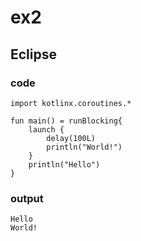 # ex2
## Eclipse
### code

    import kotlinx.coroutines.*

    fun main() = runBlocking{ 
        launch {
            delay(100L) 
            println("World!")
        }
        println("Hello") 
    }

### output

    Hello
    World!
